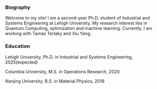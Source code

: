 ### Biography

Welcome to my site! I am a second-year Ph.D. student of Industrial and Systems Engineering at Lehigh University. My research interest lies in Quantum Computing, optimization and machine learning. Currently, I am working with Tamás Terlaky and Xiu Yang.

### Education

Lehigh University, Ph.D. in Industrial and Systems Engineering, 2025(expected)

Columbia University, M.S. in Operations Research, 2020

Nanjing University, B.S. in Material Physics, 2018






